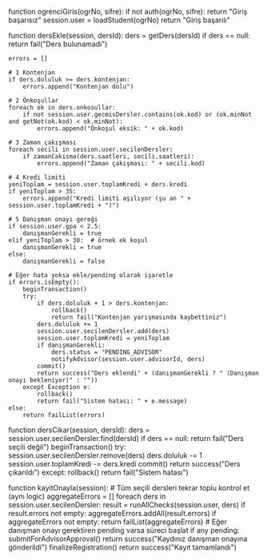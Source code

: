 function ogrenciGiris(ogrNo, sifre):
    if not auth(ogrNo, sifre):
        return "Giriş başarısız"
    session.user = loadStudent(ogrNo)
    return "Giriş başarılı"

function dersEkle(session, dersId):
    ders = getDers(dersId)
    if ders == null:
        return fail("Ders bulunamadı")

    errors = []

    # 1 Kontenjan
    if ders.doluluk >= ders.kontenjan:
        errors.append("Kontenjan dolu")

    # 2 Önkoşullar
    foreach ok in ders.onkosullar:
        if not session.user.gecmisDersler.contains(ok.kod) or (ok.minNot and getNot(ok.kod) < ok.minNot):
            errors.append("Önkoşul eksik: " + ok.kod)

    # 3 Zaman çakışması
    foreach secili in session.user.secilenDersler:
        if zamanCakisma(ders.saatleri, secili.saatleri):
            errors.append("Zaman çakışması: " + secili.kod)

    # 4 Kredi limiti
    yeniToplam = session.user.toplamKredi + ders.kredi
    if yeniToplam > 35:
        errors.append("Kredi limiti aşılıyor (şu an " + session.user.toplamKredi + ")")

    # 5 Danışman onayı gereği
    if session.user.gpa < 2.5:
        danışmanGerekli = true
    elif yeniToplam > 30:  # örnek ek koşul
        danışmanGerekli = true
    else:
        danışmanGerekli = false

    # Eğer hata yoksa ekle/pending olarak işaretle
    if errors.isEmpty():
        beginTransaction()
        try:
            if ders.doluluk + 1 > ders.kontenjan:
                rollback()
                return fail("Kontenjan yarışmasında kaybettiniz")
            ders.doluluk += 1
            session.user.secilenDersler.add(ders)
            session.user.toplamKredi = yeniToplam
            if danışmanGerekli:
                ders.status = "PENDING_ADVISOR"
                notifyAdvisor(session.user.advisorId, ders)
            commit()
            return success("Ders eklendi" + (danışmanGerekli ? " (Danışman onayı bekleniyor)" : ""))
        except Exception e:
            rollback()
            return fail("Sistem hatası: " + e.message)
    else:
        return failList(errors)

function dersCikar(session, dersId):
    ders = session.user.secilenDersler.find(dersId)
    if ders == null:
        return fail("Ders seçili değil")
    beginTransaction()
    try:
        session.user.secilenDersler.remove(ders)
        ders.doluluk -= 1
        session.user.toplamKredi -= ders.kredi
        commit()
        return success("Ders çıkarıldı")
    except:
        rollback()
        return fail("Sistem hatası")

function kayitOnayla(session):
    # Tüm seçili dersleri tekrar toplu kontrol et (aynı logic)
    aggregateErrors = []
    foreach ders in session.user.secilenDersler:
        result = runAllChecks(session.user, ders)
        if result.errors not empty:
            aggregateErrors.addAll(result.errors)
    if aggregateErrors not empty:
        return failList(aggregateErrors)
    # Eğer danışman onayı gerektiren pending varsa süreci başlat
    if any pending:
        submitForAdvisorApproval()
        return success("Kaydınız danışman onayına gönderildi")
    finalizeRegistration()
    return success("Kayıt tamamlandı")
